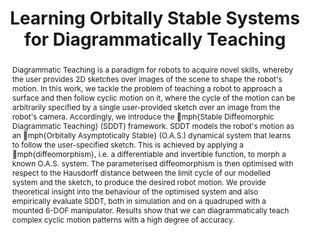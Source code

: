 ---
id:             2023-orbistab
title:          "Learning Orbitally Stable Systems for Diagrammatically Teaching"
authors:
    - WZhi
    - Kangni
    - Me
    - MJR
venue:          Under Review | CoRL 2023 LEAP workshop
year:           "2023-09"
thumbnail:      assets/moreresearch/orbi_stab.png
links:
    paper:      https://arxiv.org/abs/2309.10298

layout: project
short_title: Orbitally Stable Systems for Diagrammatically Teaching
abstract: "Diagrammatic Teaching is a paradigm for robots to acquire novel skills, whereby the user provides 2D sketches over images of the scene to shape the robot's motion. In this work, we tackle the problem of teaching a robot to approach a surface and then follow cyclic motion on it, where the cycle of the motion can be arbitrarily specified by a single user-provided sketch over an image from the robot's camera. Accordingly, we introduce the \emph{Stable Diffeomorphic Diagrammatic Teaching} (SDDT) framework. SDDT models the robot's motion as an \emph{Orbitally Asymptotically Stable} (O.A.S.) dynamical system that learns to follow the user-specified sketch. This is achieved by applying a \emph{diffeomorphism}, i.e. a differentiable and invertible function, to morph a known O.A.S. system. The parameterised diffeomorphism is then optimised with respect to the Hausdorff distance between the limit cycle of our modelled system and the sketch, to produce the desired robot motion. We provide theoretical insight into the behaviour of the optimised system and also empirically evaluate SDDT, both in simulation and on a quadruped with a mounted 6-DOF manipulator. Results show that we can diagrammatically teach complex cyclic motion patterns with a high degree of accuracy."
---